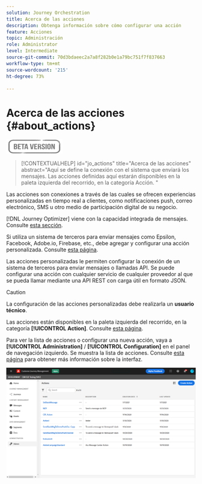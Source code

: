 ```yaml
---
solution: Journey Orchestration
title: Acerca de las acciones
description: Obtenga información sobre cómo configurar una acción
feature: Acciones
topic: Administración
role: Administrator
level: Intermediate
source-git-commit: 70d3bdaeec2a7a8f282b0e1a79bc751f7f837663
workflow-type: tm+mt
source-wordcount: '215'
ht-degree: 73%

---
```


# Acerca de las acciones {#about_actions}

![](../assets/do-not-localize/badge.png)

>[!CONTEXTUALHELP]
>id="jo_actions"
>title="Acerca de las acciones"
>abstract="Aquí se define la conexión con el sistema que enviará los mensajes. Las acciones definidas aquí estarán disponibles en la paleta izquierda del recorrido, en la categoría Acción. "

Las acciones son conexiones a través de las cuales se ofrecen experiencias personalizadas en tiempo real a clientes, como notificaciones push, correo electrónico, SMS u otro medio de participación digital de su negocio.

[!DNL Journey Optimizer] viene con la capacidad integrada de mensajes. Consulte [esta sección](../get-started-content.md).

Si utiliza un sistema de terceros para enviar mensajes como Epsilon, Facebook, Adobe.io, Firebase, etc., debe agregar y configurar una acción personalizada. Consulte [esta página](../action/about-custom-action-configuration.md).

Las acciones personalizadas le permiten configurar la conexión de un sistema de terceros para enviar mensajes o llamadas API. Se puede configurar una acción con cualquier servicio de cualquier proveedor al que se pueda llamar mediante una API REST con carga útil en formato JSON.

>[!CAUTION]
>
>La configuración de las acciones personalizadas debe realizarla un **usuario técnico**.

Las acciones están disponibles en la paleta izquierda del recorrido, en la categoría **[!UICONTROL Action]**. Consulte [esta página](../building-journeys/about-journey-activities.md#action-activities).

Para ver la lista de acciones o configurar una nueva acción, vaya a **[!UICONTROL Administration]** / **[!UICONTROL Configuration]** en el panel de navegación izquierdo. Se muestra la lista de acciones. Consulte [esta página](../user-interface.md) para obtener más información sobre la interfaz.

![](../assets/custom1.png)
